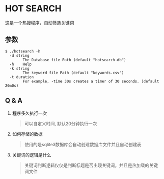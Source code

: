 # HOT SEARCH

这是一个热搜程序，自动筛选关键词


## 参数
```shell
$ ./hotsearch -h
  -d string
    	The Database file Path (default "hotsearch.db")
  -h	Help
  -k string
    	The keyword file Path (default "keywords.csv")
  -t duration
    	For example, -time 30s creates a timer of 30 seconds. (default 20m0s)
```

## Q & A

1. 程序多久执行一次
    > 可以自定义时间, 默认20分钟执行一次

2. 如何存储的数据
    > 使用的是sqlite3数据库会自动创建数据库文件并且自动创建表

3. 关键词的逻辑是什么
    > 关键词判断逻辑仅仅是判断标题是否出现关键词，并且是热加载的关键词文件
